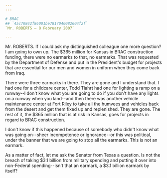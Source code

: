 ```yaml
---
---

# BRAC
## `4ac70842f86001be7817040082604f2f`
`Mr. ROBERTS — 8 February 2007`

---
```



Mr. ROBERTS. If I could ask my distinguished colleague one more 
question? I am going to own up. The $365 million for Kansas in BRAC 
construction funding, there were no earmarks to that, no earmarks. That 
was requested by the Department of Defense and put in the President's 
budget for projects that are essential for our men and women in uniform 
when they come back from Iraq.

There were three earmarks in there. They are gone and I understand 
that. I had one for a childcare center, Todd Tiahrt had one for 
lighting a ramp on a runway--I don't know what you are going to do if 
you don't have any lights on a runway when you land--and then there was 
another vehicle maintenance center at Fort Riley to take all the 
humvees and vehicles back from the desert and get them fixed up and 
replenished. They are gone. The rest of it, the $365 million that is at 
risk in Kansas, goes for projects in regard to BRAC construction.

I don't know if this happened because of somebody who didn't know 
what was going on--sheer incompetence or ignorance--or this was 
political, under the banner that we are going to stop all the earmarks. 
This is not an earmark.

As a matter of fact, let me ask the Senator from Texas a question. Is 
not the breach of taking $3.1 billion from military spending and 
putting it over into non-Federal spending--isn't that an earmark, a 
$3.1 billion earmark by itself?